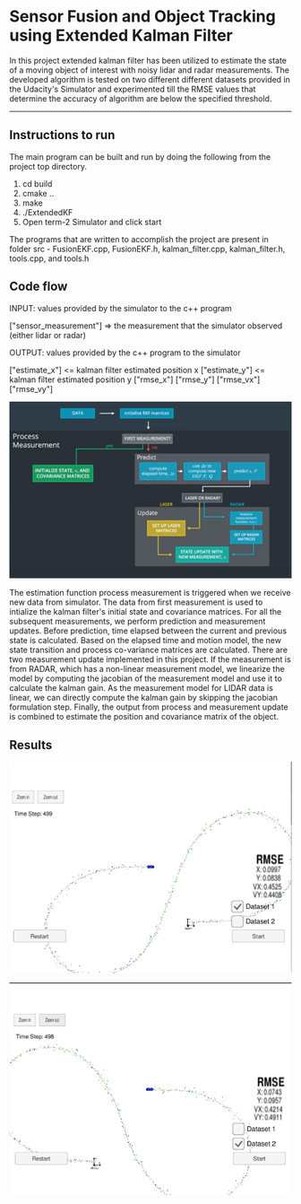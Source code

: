 # Sensor Fusion and Object Tracking using Extended Kalman Filter

In this project extended kalman filter has been utilized to estimate the state of a moving object of interest with noisy lidar and radar measurements. The developed algorithm is tested on two different different datasets provided in the Udacity's Simulator and experimented till the RMSE values that determine the accuracy of algorithm are below the specified threshold.

[//]: # (Image References)
[image1]: ./images/Screenshot_from_2018-02-15_16-03-22.png
[image2]: ./images/Screenshot_from_2018-02-15_16-04-40.png
[image3]: ./images/Screenshot_from_2018-02-15_16-14-48.png

---

## Instructions to run

The main program can be built and run by doing the following from the project top directory.

1. cd build
2. cmake ..
3. make
4. ./ExtendedKF
5. Open term-2 Simulator and click start 

The programs that are written to accomplish the project are present in folder src - FusionEKF.cpp, FusionEKF.h, kalman_filter.cpp, kalman_filter.h, tools.cpp, and tools.h

## Code flow

INPUT: values provided by the simulator to the c++ program

["sensor_measurement"] => the measurement that the simulator observed (either lidar or radar)

OUTPUT: values provided by the c++ program to the simulator

["estimate_x"] <= kalman filter estimated position x
["estimate_y"] <= kalman filter estimated position y
["rmse_x"]
["rmse_y"]
["rmse_vx"]
["rmse_vy"]

![alt text][image3]

The estimation function process measurement is triggered when we receive new data from simulator. The data from first measurement is used to intialize the kalman filter's initial state and covariance matrices. For all the subsequent measurements, we perform prediction and measurement updates. Before prediction, time elapsed between the current and previous state is calculated. Based on the elapsed time and motion model, the new state transition and process co-variance matrices are calculated. There are two measurement update implemented in this project. If the measurement is from RADAR, which has a non-linear measurement model, we linearize the model by computing the jacobian of the measurement model and use it to calculate the kalman gain. As the measurement model for LIDAR data is linear, we can directly compute the kalman gain by skipping the jacobian formulation step. Finally, the output from process and measurement update is combined to estimate the position and covariance matrix of the object.

## Results

![alt text][image1]

![alt text][image2]

